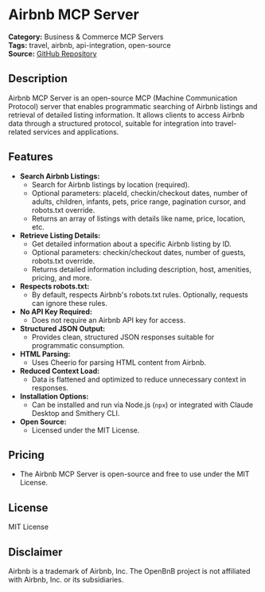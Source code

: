 # Airbnb MCP Server

**Category:** Business & Commerce MCP Servers  
**Tags:** travel, airbnb, api-integration, open-source  
**Source:** [GitHub Repository](https://github.com/openbnb-org/mcp-server-airbnb)

## Description
Airbnb MCP Server is an open-source MCP (Machine Communication Protocol) server that enables programmatic searching of Airbnb listings and retrieval of detailed listing information. It allows clients to access Airbnb data through a structured protocol, suitable for integration into travel-related services and applications.

## Features
- **Search Airbnb Listings:**
  - Search for Airbnb listings by location (required).
  - Optional parameters: placeId, checkin/checkout dates, number of adults, children, infants, pets, price range, pagination cursor, and robots.txt override.
  - Returns an array of listings with details like name, price, location, etc.
- **Retrieve Listing Details:**
  - Get detailed information about a specific Airbnb listing by ID.
  - Optional parameters: checkin/checkout dates, number of guests, robots.txt override.
  - Returns detailed information including description, host, amenities, pricing, and more.
- **Respects robots.txt:**
  - By default, respects Airbnb's robots.txt rules. Optionally, requests can ignore these rules.
- **No API Key Required:**
  - Does not require an Airbnb API key for access.
- **Structured JSON Output:**
  - Provides clean, structured JSON responses suitable for programmatic consumption.
- **HTML Parsing:**
  - Uses Cheerio for parsing HTML content from Airbnb.
- **Reduced Context Load:**
  - Data is flattened and optimized to reduce unnecessary context in responses.
- **Installation Options:**
  - Can be installed and run via Node.js (`npx`) or integrated with Claude Desktop and Smithery CLI.
- **Open Source:**
  - Licensed under the MIT License.

## Pricing
- The Airbnb MCP Server is open-source and free to use under the MIT License.

## License
MIT License

## Disclaimer
Airbnb is a trademark of Airbnb, Inc. The OpenBnB project is not affiliated with Airbnb, Inc. or its subsidiaries.